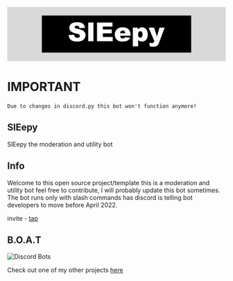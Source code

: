 ![banner](SlEepy.png)

# IMPORTANT
```
Due to changes in discord.py this bot won't function anymore!
```

## SlEepy
SlEepy the moderation and utility bot

## Info

Welcome to this open source project/template this is a moderation and utility bot feel free to contribute, 
I will probably update this bot sometimes. The bot runs only with slash commands has discord is telling bot developers
to move before April 2022.

invite - [tap](https://discord.com/api/oauth2/authorize?client_id=903187756254130177&permissions=3557156934&scope=applications.commands%20bot)

## B.O.A.T
![Discord Bots](https://top.gg/api/widget/servers/823977552791339108.svg)

Check out one of my other projects [here](https://b-o-a-t.carrd.co/)







